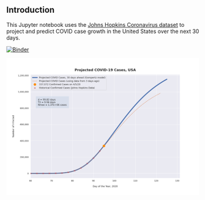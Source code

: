 ## Introduction

This Jupyter notebook uses the [Johns Hopkins Coronavirus dataset](https://github.com/CSSEGISandData/COVID-19/blob/master/README.md) to project and predict COVID case growth in the United States over the next 30 days.

[![Binder](https://mybinder.org/badge_logo.svg)](https://mybinder.org/v2/gh/bws428/covid-19/master?urlpath=https%3A%2F%2Fgithub.com%2Fbws428%2Fcovid-19%2Fblob%2Fmaster%2Fcovid-projections.ipynb)

![Projected Cases plot](https://raw.githubusercontent.com/bws428/covid-19/master/covid-4.5.20.png)
